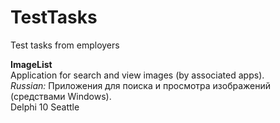 # TestTasks
Test tasks from employers

<b>ImageList</b><br>
Application for search and view images (by associated apps).<br>
<i>Russian: </i>Приложения для поиска и просмотра изображений (средствами Windows).<br>
Delphi 10 Seattle<br>
<br>
